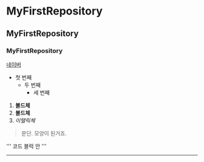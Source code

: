 # MyFirstRepository
## MyFirstRepository
### MyFirstRepository
[네이버](http://naver.com)

- 첫 번째
  - 두 번째
    - 세 번째

1. **볼드체**
2. __볼드체__
3. *이탤릭체*

>문단. 모양이 된거죠.

'''
코드 블럭 안
'''

* * *
